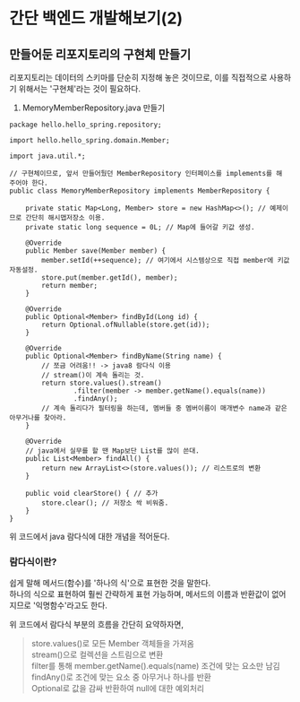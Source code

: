 # 간단 백엔드 개발해보기(2)

## 만들어둔 리포지토리의 구현체 만들기
리포지토리는 데이터의 스키마를 단순히 지정해 놓은 것이므로, 이를 직접적으로 사용하기 위해서는 '구현체'라는 것이 필요하다.<br>

1. MemoryMemberRepository.java 만들기
```angular2html
package hello.hello_spring.repository;

import hello.hello_spring.domain.Member;

import java.util.*;

// 구현체이므로, 앞서 만들어뒀던 MemberRepository 인터페이스를 implements를 해 주어야 한다.
public class MemoryMemberRepository implements MemberRepository {

    private static Map<Long, Member> store = new HashMap<>(); // 예제이므로 간단히 해시맵저장소 이용.
    private static long sequence = 0L; // Map에 들어갈 키값 생성.

    @Override
    public Member save(Member member) {
        member.setId(++sequence); // 여기에서 시스템상으로 직접 member에 키값 자동설정.
        store.put(member.getId(), member);
        return member;
    }

    @Override
    public Optional<Member> findById(Long id) {
        return Optional.ofNullable(store.get(id));
    }

    @Override
    public Optional<Member> findByName(String name) {
        // 쪼금 어려움!! -> java8 람다식 이용
        // stream()이 계속 돌리는 것.
        return store.values().stream()
                .filter(member -> member.getName().equals(name))
                .findAny();
        // 계속 돌리다가 필터링을 하는데, 멤버들 중 멤버이름이 매개변수 name과 같은 아무거나를 찾아라.
    }

    @Override
    // java에서 실무를 할 땐 Map보단 List를 많이 쓴대.
    public List<Member> findAll() {
        return new ArrayList<>(store.values()); // 리스트로의 변환
    }

    public void clearStore() { // 추가
        store.clear(); // 저장소 싹 비워줌.
    }
}
```

위 코드에서 java 람다식에 대한 개념을 적어둔다.
### 람다식이란?
쉽게 말해 메서드(함수)를 '하나의 식'으로 표현한 것을 말한다.<br>
하나의 식으로 표현하여 훨씬 간략하게 표현 가능하며, 메서드의 이름과 반환값이 없어지므로 '익명함수'라고도 한다.

위 코드에서 람다식 부분의 흐름을 간단히 요약하자면,
>  store.values()로 모든 Member 객체들을 가져옴<br>
stream()으로 컬렉션을 스트림으로 변환<br>
filter를 통해 member.getName().equals(name) 조건에 맞는 요소만 남김<br>
findAny()로 조건에 맞는 요소 중 아무거나 하나를 반환<br>
Optional<Member>로 값을 감싸 반환하여 null에 대한 예외처리
